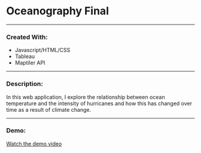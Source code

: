 # Oceanography Final

---
### **Created With:**
- Javascript/HTML/CSS 
- Tableau
- Maptiler API

---
### **Description:**
In this web application, I explore the relationship between ocean temperature and the intensity of hurricanes and how this has changed over time as a result of climate change. 

---
### **Demo:**
[Watch the demo video](https://youtu.be/QyfnmBJy5ho)
